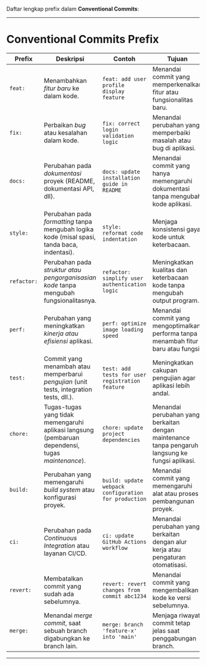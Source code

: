 Daftar lengkap prefix dalam **Conventional Commits**:

---

# Conventional Commits Prefix

| Prefix    | Deskripsi                                                                                          | Contoh                                     | Tujuan                                                                                      |
|-----------|----------------------------------------------------------------------------------------------------|--------------------------------------------|---------------------------------------------------------------------------------------------|
| `feat:`   | Menambahkan *fitur baru* ke dalam kode.                                                            | `feat: add user profile display feature`   | Menandai commit yang memperkenalkan fitur atau fungsionalitas baru.                        |
| `fix:`    | Perbaikan *bug* atau kesalahan dalam kode.                                                         | `fix: correct login validation logic`      | Menandai perubahan yang memperbaiki masalah atau bug di aplikasi.                          |
| `docs:`   | Perubahan pada *dokumentasi* proyek (README, dokumentasi API, dll).                                | `docs: update installation guide in README`| Menandai commit yang hanya memengaruhi dokumentasi tanpa mengubah kode aplikasi.           |
| `style:`  | Perubahan pada *formatting* tanpa mengubah logika kode (misal spasi, tanda baca, indentasi).       | `style: reformat code indentation`         | Menjaga konsistensi gaya kode untuk keterbacaan.                                           |
| `refactor:` | Perubahan pada *struktur atau pengorganisasian kode* tanpa mengubah fungsionalitasnya.           | `refactor: simplify user authentication logic` | Meningkatkan kualitas dan keterbacaan kode tanpa mengubah output program.               |
| `perf:`   | Perubahan yang meningkatkan *kinerja atau efisiensi* aplikasi.                                      | `perf: optimize image loading speed`       | Menandai commit yang mengoptimalkan performa tanpa menambah fitur baru atau fungsi.        |
| `test:`   | Commit yang menambah atau memperbarui *pengujian* (unit tests, integration tests, dll.).           | `test: add tests for user registration feature` | Meningkatkan cakupan pengujian agar aplikasi lebih andal.                             |
| `chore:`  | Tugas-tugas yang tidak memengaruhi aplikasi langsung (pembaruan dependensi, tugas *maintenance*).  | `chore: update project dependencies`       | Menandai perubahan yang berkaitan dengan maintenance tanpa pengaruh langsung ke fungsi aplikasi. |
| `build:`  | Perubahan yang memengaruhi *build system* atau konfigurasi proyek.                                 | `build: update webpack configuration for production` | Menandai commit yang memengaruhi alat atau proses pembangunan proyek.              |
| `ci:`     | Perubahan pada *Continuous Integration* atau layanan CI/CD.                                        | `ci: update GitHub Actions workflow`       | Menandai perubahan yang berkaitan dengan alur kerja atau pengaturan otomatisasi.           |
| `revert:` | Membatalkan commit yang sudah ada sebelumnya.                                                      | `revert: revert changes from commit abc1234` | Menandai commit yang mengembalikan kode ke versi sebelumnya.                            |
| `merge:`  | Menandai *merge commit*, saat sebuah branch digabungkan ke branch lain.                            | `merge: branch 'feature-x' into 'main'`    | Menjaga riwayat commit tetap jelas saat penggabungan branch.                                |

---
